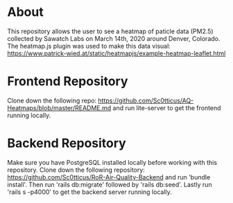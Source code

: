 # About
This repository allows the user to see a heatmap of paticle data (PM2.5) collected by Sawatch Labs on March 14th, 2020 around Denver, Colorado. The heatmap.js plugin was used to make this data visual: https://www.patrick-wied.at/static/heatmapjs/example-heatmap-leaflet.html

# Frontend Repository
Clone down the following repo: https://github.com/Sc0tticus/AQ-Heatmaps/blob/master/README.md and run lite-server to get the frontend running locally.

# Backend Repository
Make sure you have PostgreSQL installed locally before working with this repository. Clone down the following repository: https://github.com/Sc0tticus/RoR-Air-Quality-Backend and run 'bundle install'. Then run 'rails db:migrate' followed by 'rails db:seed'. Lastly run 'rails s -p4000' to get the backend server running locally.
